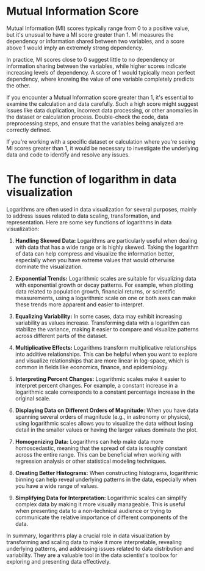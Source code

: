 # Mutual Information Score
Mutual Information (MI) scores typically range from 0 to a positive value, but it's unusual to have a MI score greater than 1. MI measures the dependency or information shared between two variables, and a score above 1 would imply an extremely strong dependency.

In practice, MI scores close to 0 suggest little to no dependency or information sharing between the variables, while higher scores indicate increasing levels of dependency. A score of 1 would typically mean perfect dependency, where knowing the value of one variable completely predicts the other.

If you encounter a Mutual Information score greater than 1, it's essential to examine the calculation and data carefully. Such a high score might suggest issues like data duplication, incorrect data processing, or other anomalies in the dataset or calculation process. Double-check the code, data preprocessing steps, and ensure that the variables being analyzed are correctly defined.

If you're working with a specific dataset or calculation where you're seeing MI scores greater than 1, it would be necessary to investigate the underlying data and code to identify and resolve any issues.

# The function of logarithm in data visualization
Logarithms are often used in data visualization for several purposes, mainly to address issues related to data scaling, transformation, and representation. Here are some key functions of logarithms in data visualization:

1. **Handling Skewed Data:** Logarithms are particularly useful when dealing with data that has a wide range or is highly skewed. Taking the logarithm of data can help compress and visualize the information better, especially when you have extreme values that would otherwise dominate the visualization.

2. **Exponential Trends:** Logarithmic scales are suitable for visualizing data with exponential growth or decay patterns. For example, when plotting data related to population growth, financial returns, or scientific measurements, using a logarithmic scale on one or both axes can make these trends more apparent and easier to interpret.

3. **Equalizing Variability:** In some cases, data may exhibit increasing variability as values increase. Transforming data with a logarithm can stabilize the variance, making it easier to compare and visualize patterns across different parts of the dataset.

4. **Multiplicative Effects:** Logarithms transform multiplicative relationships into additive relationships. This can be helpful when you want to explore and visualize relationships that are more linear in log-space, which is common in fields like economics, finance, and epidemiology.

5. **Interpreting Percent Changes:** Logarithmic scales make it easier to interpret percent changes. For example, a constant increase in a logarithmic scale corresponds to a constant percentage increase in the original scale.

6. **Displaying Data on Different Orders of Magnitude:** When you have data spanning several orders of magnitude (e.g., in astronomy or physics), using logarithmic scales allows you to visualize the data without losing detail in the smaller values or having the larger values dominate the plot.

7. **Homogenizing Data:** Logarithms can help make data more homoscedastic, meaning that the spread of data is roughly constant across the entire range. This can be beneficial when working with regression analysis or other statistical modeling techniques.

8. **Creating Better Histograms:** When constructing histograms, logarithmic binning can help reveal underlying patterns in the data, especially when you have a wide range of values.

9. **Simplifying Data for Interpretation:** Logarithmic scales can simplify complex data by making it more visually manageable. This is useful when presenting data to a non-technical audience or trying to communicate the relative importance of different components of the data.

In summary, logarithms play a crucial role in data visualization by transforming and scaling data to make it more interpretable, revealing underlying patterns, and addressing issues related to data distribution and variability. They are a valuable tool in the data scientist's toolbox for exploring and presenting data effectively.